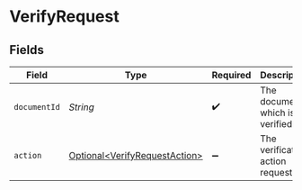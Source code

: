 # VerifyRequest


## Fields

| Field                                                                            | Type                                                                             | Required                                                                         | Description                                                                      |
| -------------------------------------------------------------------------------- | -------------------------------------------------------------------------------- | -------------------------------------------------------------------------------- | -------------------------------------------------------------------------------- |
| `documentId`                                                                     | *String*                                                                         | :heavy_check_mark:                                                               | The document which is verified.                                                  |
| `action`                                                                         | [Optional\<VerifyRequestAction>](../../models/components/VerifyRequestAction.md) | :heavy_minus_sign:                                                               | The verification action requested.                                               |